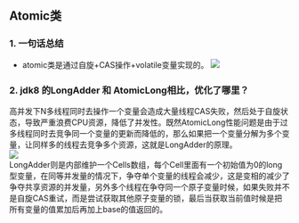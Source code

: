 ## Atomic类



### 1. 一句话总结

- atomic类是通过自旋+CAS操作+volatile变量实现的。
  ![](https://p1-juejin.byteimg.com/tos-cn-i-k3u1fbpfcp/d0e962ca948d4c2285f77bd0e16203a8~tplv-k3u1fbpfcp-watermark.image)

### 2. jdk8 的LongAdder 和 AtomicLong相比，优化了哪里？

高并发下N多线程同时去操作一个变量会造成大量线程CAS失败，然后处于自旋状态，导致严重浪费CPU资源，降低了并发性。既然AtomicLong性能问题是由于过多线程同时去竞争同一个变量的更新而降低的，那么如果把一个变量分解为多个变量，让同样多的线程去竞争多个资源，这就是LongAdder的原理。  
![](https://p1-juejin.byteimg.com/tos-cn-i-k3u1fbpfcp/5074a82ac3014db2a0233a383ad6f8ca~tplv-k3u1fbpfcp-watermark.image)  
LongAdder则是内部维护一个Cells数组，每个Cell里面有一个初始值为0的long型变量，在同等并发量的情况下，争夺单个变量的线程会减少，这是变相的减少了争夺共享资源的并发量，另外多个线程在争夺同一个原子变量时候，如果失败并不是自旋CAS重试，而是尝试获取其他原子变量的锁，最后当获取当前值时候是把所有变量的值累加后再加上base的值返回的。

